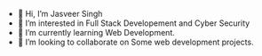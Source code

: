 - 👋 Hi, I’m Jasveer Singh
- 👀 I’m interested in Full Stack Developement and Cyber Security
- 🌱 I’m currently learning Web Development.
- 💞️ I’m looking to collaborate on Some web development projects.
<!-- - 📫 How to reach me mail esports.veer@gmail.com -->

<!---
Jasv33r/Jasv33r is a ✨ special ✨ repository because its `README.md` (this file) appears on your GitHub profile.
You can click the Preview link to take a look at your changes.
--->
